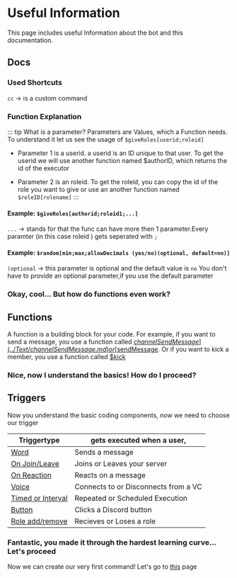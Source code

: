 # Useful Information
This page includes useful Information about the bot and this documentation.

## Docs

### Used Shortcuts
`cc` -> is a custom command

### Function Explanation

::: tip What is a parameter?
Parameters are Values, which a Function needs. To understand it let us see the usage of `$giveRoles[userid;roleid]`

* Parameter 1 is a userid. a userid is an ID unique to that user. To get the userid we will use another function named $authorID, which returns the id of the executor

* Parameter 2 is an roleid. To get the roleid, you can copy the id of the role you want to give or use an another function named `$roleID[rolename]`
:::

#### Example: `$giveRoles[authorid;roleid1;...]`

`...` -> stands for that the func can have more then 1 parameter.Every paramter (in this case roleid ) gets seperated with `;`

#### Example: `$random[min;max;allowDecimals (yes/no)(optional, default=no)]`

`(optional` -> this parameter is optional and the default value is `no`
You don't have to provide an optional parameter,if you use the default parameter

### Okay, cool... But how do functions even work?

## Functions
A function is a building block for your code. For example, if you want to send a message, you use a function called [$channelSendMessage](../Text/channelSendMessage.md) or [$sendMessage](../Text/sendMessage.md). Or if you want to kick a member, you use a function called [$kick](../Member/kick.md)

### Nice, now I understand the basics! How do I proceed?

## Triggers
Now you understand the basic coding components, now we need to choose our trigger

| Triggertype                                   | gets executed when  a user,|
| --------                                      | -------- |
| [Word](../Trigger/word.md)                    | Sends a message|
| [On Join/Leave](../Trigger/joinorleave.md)    | Joins or Leaves your server | 
| [On Reaction](../Trigger/reaction.md)         | Reacts on a message|
| [Voice](../Trigger/voicecondecon.md)          | Connects to or Disconnects from a VC|
| [Timed or Interval](../Trigger/time.md)       | Repeated or Scheduled Execution|
| [Button](../Trigger/button.md)                | Clicks a Discord button|
| [Role add/remove](../Trigger/roleaddremove.md)| Recieves or Loses a role|

### Fantastic, you made it through the hardest learning curve... Let's proceed

Now we can create our very first command! Let's go to [this](../Guide/create.md) page
